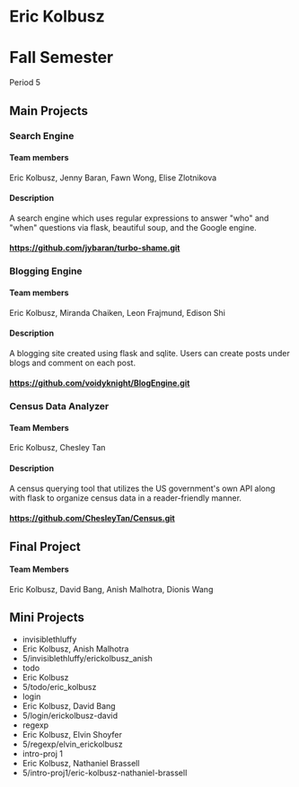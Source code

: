 Eric Kolbusz
==========

# Fall Semester
Period 5

## Main Projects

### Search Engine
#### Team members
Eric Kolbusz, Jenny Baran, Fawn Wong, Elise Zlotnikova
#### Description
A search engine which uses regular expressions to answer "who" and "when" questions via flask, beautiful soup, and the Google engine.
#### https://github.com/jybaran/turbo-shame.git

### Blogging Engine
#### Team members
Eric Kolbusz, Miranda Chaiken, Leon Frajmund, Edison Shi
#### Description
A blogging site created using flask and sqlite. Users can create posts under blogs and comment on each post.
#### https://github.com/voidyknight/BlogEngine.git

### Census Data Analyzer
#### Team Members
Eric Kolbusz, Chesley Tan
#### Description
A census querying tool that utilizes the US government's own API along with flask to organize census data in a reader-friendly manner.
#### https://github.com/ChesleyTan/Census.git


## Final Project
#### Team Members
Eric Kolbusz, David Bang, Anish Malhotra, Dionis Wang


## Mini Projects
 * invisiblethluffy
  * Eric Kolbusz, Anish Malhotra
  * 5/invisiblethluffy/erickolbusz_anish
 * todo
  * Eric Kolbusz
  * 5/todo/eric_kolbusz
 * login
  * Eric Kolbusz, David Bang
  * 5/login/erickolbusz-david
 * regexp
  * Eric Kolbusz, Elvin Shoyfer
  * 5/regexp/elvin_erickolbusz
 * intro-proj 1
  * Eric Kolbusz, Nathaniel Brassell  
  * 5/intro-proj1/eric-kolbusz-nathaniel-brassell
